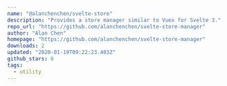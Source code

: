 ```yaml
---
name: "@alanchenchen/svelte-store"
description: "Provides a store manager similar to Vuex for Svelte 3."
repo_url: "https://github.com/alanchenchen/svelte-store-manager"
author: "Alan Chen"
homepage: "https://github.com/alanchenchen/svelte-store-manager"
downloads: 2
updated: "2020-01-19T09:22:23.403Z"
github_stars: 6
tags: 
  - utility
---
```

